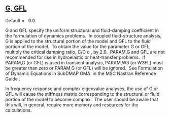 ## [G, GFL](https://nexus.hexagon.com/documentationcenter/bundle/MSC_Nastran_2022.4/page/Nastran_Combined_Book/qrg/parameters/TOC.G.GFL.xhtml)

Default =    0.0

G and GFL specify the uniform structural and fluid-damping coefficient in the formulation of dynamics problems.  In coupled fluid-structure analysis, G is applied to the structural portion of the model and GFL to the fluid portion of the model.  To obtain the value for the parameter G or GFL, multiply the critical damping ratio, C/C o , by 2.0.  PARAM,G and GFL are not recommended for use in hydroelastic or heat-transfer problems.  If PARAM,G (or GFL) is used in transient analysis, PARAM,W3 (or W3FL) must be greater than zero or PARAM,G (or GFL) will be ignored.  See   Formulation of Dynamic Equations in SubDMAP GMA   in  the MSC Nastran Reference Guide .

In frequency response and complex eigenvalue analyses, the use of G or GFL will cause the stiffness matrix corresponding to the structural or fluid portion of the model to become complex.  The user should be aware that this will, in general, require more memory and resources for the calculations.

